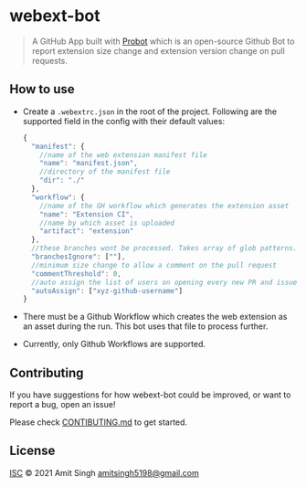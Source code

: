 # webext-bot

> A GitHub App built with [Probot](https://github.com/probot/probot) which is an open-source Github Bot to report extension size change and extension version change on pull requests.

## How to use

- Create a `.webextrc.json` in the root of the project. Following are the supported field in the config with their default values:

  ```js
  {
    "manifest": {
      //name of the web extension manifest file
      "name": "manifest.json",
      //directory of the manifest file
      "dir": "./"
    },
    "workflow": {
      //name of the GH workflow which generates the extension asset
      "name": "Extension CI",
      //name by which asset is uploaded
      "artifact": "extension"
    },
    //these branches wont be processed. Takes array of glob patterns. Eg. ["dependabot/**"]
    "branchesIgnore": [""],
    //minimum size change to allow a comment on the pull request
    "commentThreshold": 0,
    //auto assign the list of users on opening every new PR and issue
    "autoAssign": ["xyz-github-username"]
  }
  ```

- There must be a Github Workflow which creates the web extension as an asset during the run. This bot uses that file to process further.

- Currently, only Github Workflows are supported.

## Contributing

If you have suggestions for how webext-bot could be improved, or want to report a bug, open an issue!

Please check [CONTIBUTING.md](https://github.com/amitsingh-007/webext-bot/blob/main/CONTRIBUTING.md) to get started.

## License

[ISC](LICENSE) © 2021 Amit Singh <amitsingh5198@gmail.com>
